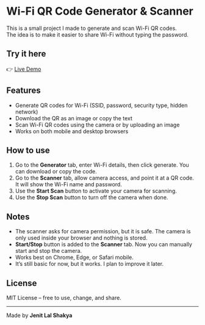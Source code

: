 # Wi-Fi QR Code Generator & Scanner

This is a small project I made to generate and scan Wi-Fi QR codes.  
The idea is to make it easier to share Wi-Fi without typing the password.

## Try it here
👉 [Live Demo](https://jen-shk.github.io/wifi-qr-code-generator/)

## Features
- Generate QR codes for Wi-Fi (SSID, password, security type, hidden network)
- Download the QR as an image or copy the text
- Scan Wi-Fi QR codes using the camera or by uploading an image
- Works on both mobile and desktop browsers

## How to use
1. Go to the **Generator** tab, enter Wi-Fi details, then click generate. You can download or copy the code.
2. Go to the **Scanner** tab, allow camera access, and point it at a QR code. It will show the Wi-Fi name and password.
3. Use the **Start Scan** button to activate your camera for scanning.
4. Use the **Stop Scan** button to turn off the camera when done.

## Notes
- The scanner asks for camera permission, but it is safe. The camera is only used inside your browser and nothing is stored.
- **Start/Stop** button is added to the **Scanner** tab. Now you can manually start and stop the camera.
- Works best on Chrome, Edge, or Safari mobile.
- It’s still basic for now, but it works. I plan to improve it later.

## License
MIT License – free to use, change, and share.

---

Made by **Jenit Lal Shakya**
